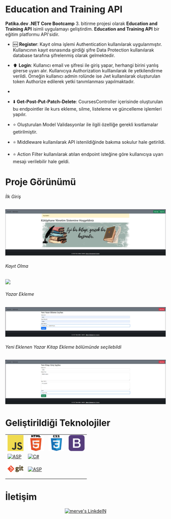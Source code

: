 
<h1>Education and Training API</h1>

**Patika.dev .NET Core Bootcamp** 3. bitirme projesi olarak **Education and Training API** isimli uygulamayı geliştirdim.  **Education and Training API** bir eğitim platformu API'sidir. 


* 🆕  **Register**: Kayıt olma işlemi Authentication kullanılarak uygulanmıştır. Kullanıcının kayıt esnasında girdiği şifre Data Protection kullanılarak database tarafına şifrelenmiş olarak gelmektedir. 
* ⬆️  **Login**: Kullanıcı email ve şifresi ile giriş yapar, herhangi birini yanlış girerse uyarı alır.
         Kullanıcıya Authorization kulllanılarak ile yetkilendirme verildi. Örneğin kullanıcı admin rolünde ise Jwt kullanılarak oluşturulan token Authorize edilerek yetki tanımlanması yapılmaktadır.
* 
* ⬇️ **Get-Post-Put-Patch-Delete**: CoursesController içerisinde oluşturulan bu endpointler ile kurs ekleme, silme, listeleme ve güncelleme işlemleri yapılır.

* :star: Oluşturulan Model Validasyonlar ile ilgili özelliğe gerekli kısıtlamalar getirilmiştir.
* :star: Middleware kullanılarak API istenildiğinde bakıma sokulur hale getirildi.
* :star: Action Filter kullanılarak atılan endpoint isteğine göre kullanıcıya uyarı mesajı verilebilir hale geldi. 


 <h1 id="built-with">Proje Görünümü</h1>
<h6>İlk Giriş</h6>
<img src="https://github.com/merve611/LibraryManagementSystem/blob/master/images/ilkgiris.JPG"/>
<h6>Kayıt Olma</h6>
<img src="https://github.com/merve611/LibraryManagementSystem/blob/master/images/kayıtolma.JPG"/>

<h6>Yazar Ekleme</h6>
<img src="https://github.com/merve611/LibraryManagementSystem/blob/master/images/yazarekleme.JPG"/>
<h6>Yeni Eklenen Yazar Kitap Ekleme bölümünde seçilebildi</h6>
<img src="https://github.com/merve611/LibraryManagementSystem/blob/master/images/yenieklenenyazarlistedeçıktı.JPG"/>











 <h1 id="built-with">Geliştirildiği Teknolojiler</h1>

<table>
  <tbody>
    <tr>
      <td><a href="#"><img alt="JavaScript" height="50px" src="https://raw.githubusercontent.com/github/explore/80688e429a7d4ef2fca1e82350fe8e3517d3494d/topics/javascript/javascript.png"></a></td>
      <td><a href="#"><img alt="HTML5" title="HTML5" height="50px"                      src="https://raw.githubusercontent.com/github/explore/80688e429a7d4ef2fca1e82350fe8e3517d3494d/topics/html/html.png" /></a></td>
       <td><a href="#"><img alt="CSS3" title="CSS3" height="50px"
                        src="https://raw.githubusercontent.com/github/explore/80688e429a7d4ef2fca1e82350fe8e3517d3494d/topics/css/css.png" /></a>
            </td>
       <td><a href="#"><img alt="Bootstrap" title="Bootstrap" height="50px"
                        src="https://raw.githubusercontent.com/github/explore/80688e429a7d4ef2fca1e82350fe8e3517d3494d/topics/bootstrap/bootstrap.png" /></a>
            </td>
    </tr
    <tr>
      <td><a href="#"><img alt="ASP" title="ASP" height="50px"
                        src="https://www.vectorlogo.zone/logos/dotnet/dotnet-ar21.svg" /></a>
            </td>
      <td><a href="#"><img alt="C#" title="C#" height="50px"
                         /></a>
            </td>
       <td>
            </td>
      <td>
            </td>
    </tr>
    <tr>
       <td><a href="#"><img alt="Git" title="Git" height="50px"
                        src="https://raw.githubusercontent.com/github/explore/80688e429a7d4ef2fca1e82350fe8e3517d3494d/topics/git/git.png" /></a>
            </td>
      <td><a href="#"><img alt="ASP" title="ASP" height="30px"
                        src="https://img.shields.io/badge/-ASP.NET-5C2D91?style=flat&logo=.net&logoColor=white" /></a>
            </td>
       
    
   <tr>
     </td>
      
  </tbody>
</table>


<h1 > İletişim</h1>

<p align="center">
</a>
<a href="https://www.linkedin.com/in/merve-akkoyunlu-2bb1881a8/">
  <img alt="merve's LinkdeIN" width="35px" src="https://image.flaticon.com/icons/png/512/174/174857.png" />
</a>

</p>













